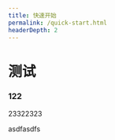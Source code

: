 ```yaml
---
title: 快速开始
permalink: /quick-start.html
headerDepth: 2
---
```



# 测试

### 122



23322323

asdfasdfs

<!-- @include: ../README.md#quick-start -->
